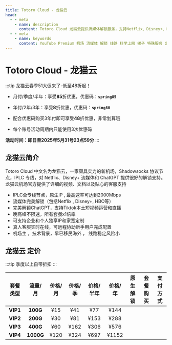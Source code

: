 ```yaml
---
title: Totoro Cloud - 龙猫云
head:
  - - meta
    - name: description
      content: Totoro Cloud 龙猫云提供流媒体解锁服务，支持Netflix、Disney+、HBO、ChatGPT等流媒体和工具，专线高速，稳定可靠，适合科学上网，支持iOS、Android、Windows、Mac等多平台使用。
  - - meta
    - name: keywords
      content: YouTube Premium 机场 流媒体 解锁 线路 科学上网 梯子 特殊服务 出国服务 奈飞 Netflix 迪士尼 YouTube 油管 hulu FlyingBird 青云梯 HBO Max Spotify 奈飞小铺 银河录像局 飞兔云 TNT Cloud 龙猫云
---
```


# Totoro Cloud - 龙猫云

:::tip 龙猫云春季51大促来了-低至48折起！

- 月付/季度/半年：享受**85**折优惠，优惠码：**`spring85`**

- 年付/2年/3年：享受**8**折优惠，优惠码：**`spring80`**

- 配合优惠码购买3年付即可享受**48**折优惠，非常划算哦

- 每个账号活动周期内只能使用3次优惠码

**活动时间：即日至2025年5月31号23点59分**
:::

<Links :items="[
{ name: '龙猫云春季51大促来了-低至48折起！', desc: '即日起至2025年5月31号23点59分', image:'https://i.theojs.cn/logo/totoro.webp',link: 'https://itheo.top/totoro',alt:'龙猫云logo' },
]" />

## 龙猫云简介 <Pill name="龙猫云官网" link="https://itheo.top/totoro" image="https://i.theojs.cn/logo/totoro.webp" alt="龙猫云logo" />

Totoro Cloud 中文名为龙猫云，一家颇具实力的新机场，Shadowsocks 协议节点，IPLC 专线，对 Netflix、Disney+ 流媒体和 ChatGPT 提供很好的解锁支持。龙猫云机场官方提供了详细的视频、文档以及贴心的客服支持

- <iconify-icon icon="fa:check-square" style="color: var(--vp-c-green-1)" alt="check"></iconify-icon> IPLC全专线节点，原生IP , 最高速率可达到2000Mbps
- <iconify-icon icon="fa:check-square" style="color: var(--vp-c-green-1)" alt="check"></iconify-icon> 流媒体完美解锁（包括Netflix , Disney+, HBO等）
- <iconify-icon icon="fa:check-square" style="color: var(--vp-c-green-1)" alt="check"></iconify-icon> 完美解锁ChatGPT，支持Tiktok本土短视频运营和直播
- <iconify-icon icon="fa:check-square" style="color: var(--vp-c-green-1)" alt="check"></iconify-icon> 晚高峰不限速，所有套餐x1倍率
- <iconify-icon icon="fa:check-square" style="color: var(--vp-c-green-1)" alt="check"></iconify-icon> 可支持企业和个人独享IP和家宽定制
- <iconify-icon icon="fa:check-square" style="color: var(--vp-c-green-1)" alt="check"></iconify-icon> 真人客服实时在线，可远程协助新手用户完成配置
- <iconify-icon icon="fa:check-square" style="color: var(--vp-c-green-1)" alt="check"></iconify-icon> 机场主 ，技术背景，早已移民海外 ， 线路稳定风险小

## 龙猫云 定价

:::tip
季度以上自带折扣
:::

| 套餐类型 |  流量/月  | 价格/月 | 价格/季 | 价格/半年 | 价格/年 |                                              原生解锁                                               |                     套餐购买                      |                                                支付方式                                                |
| :------: | :-------: | :-----: | :-----: | :-------: | :-----: | :-------------------------------------------------------------------------------------------------: | :-----------------------------------------------: | :----------------------------------------------------------------------------------------------------: |
| **VIP1** | **100G**  |   ¥15   |   ¥41   |    ¥77    |  ¥144   | <iconify-icon icon="fa:check-square" style="color: var(--vp-c-green-1)" alt="check"></iconify-icon> | [<Badge text="购买" />](https://itheo.top/totoro) | <iconify-icon icon="simple-icons:alipay" width="24" height="24" style="color: #1677FF"></iconify-icon> |
| **VIP2** | **200G**  |   ¥30   |   ¥81   |   ¥153    |  ¥288   | <iconify-icon icon="fa:check-square" style="color: var(--vp-c-green-1)" alt="check"></iconify-icon> | [<Badge text="购买" />](https://itheo.top/totoro) | <iconify-icon icon="simple-icons:alipay" width="24" height="24" style="color: #1677FF"></iconify-icon> |
| **VIP3** | **400G**  |   ¥60   |  ¥162   |   ¥306    |  ¥576   | <iconify-icon icon="fa:check-square" style="color: var(--vp-c-green-1)" alt="check"></iconify-icon> | [<Badge text="购买" />](https://itheo.top/totoro) | <iconify-icon icon="simple-icons:alipay" width="24" height="24" style="color: #1677FF"></iconify-icon> |
| **VIP4** | **1000G** |  ¥120   |  ¥324   |   ¥697    |  ¥1152  | <iconify-icon icon="fa:check-square" style="color: var(--vp-c-green-1)" alt="check"></iconify-icon> | [<Badge text="购买" />](https://itheo.top/totoro) | <iconify-icon icon="simple-icons:alipay" width="24" height="24" style="color: #1677FF"></iconify-icon> |
